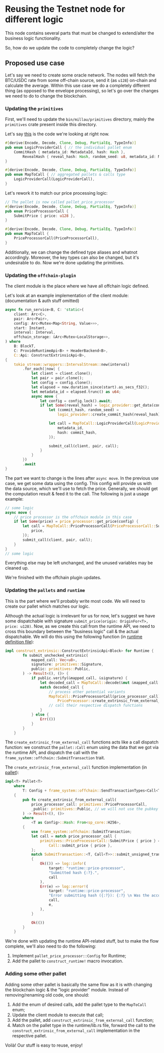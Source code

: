 # Reusing the Testnet node for different logic

This node contains several parts that must be changed to extend/alter
the business logic functionality.

So, how do we update the code to completely change the logic?

## Proposed use case

Let's say we need to create some oracle network. The nodes will fetch the
BTC/USDC rate from some off-chain source, send it (as `u128`) on-chain
and calculate the average. Within this use case we do a completely different
thing (as opposed to the envelope processing), so let's go over the changes
we need to do to change the blockchain.

### Updating the `primitives`

First, we'll need to update the `bin/millau/primitives` directory, mainly the
`primitives` crate present inside this directory.

Let's say [this](../bin/millau/primitives/primitives/src/lib.rs) is the code we're looking at right now.
```rust
#[derive(Encode, Decode, Clone, Debug, PartialEq, TypeInfo)]
pub enum LogicProviderCall { // the individual pallet enum
	CommitHash { metadata_id: MetadataId, hash: Hash },
        RevealHash { reveal_hash: Hash, random_seed: u8, metadata_id: MetadataId, },
}

#[derive(Encode, Decode, Clone, Debug, PartialEq, TypeInfo)]
pub enum MapToCall { // aggregated pallets & calls type
	LogicProviderCall(LogicProviderCall),
}
```

Let's rework it to match our price processing logic:

```rust
// The pallet is now called pallet_price_processor
#[derive(Encode, Decode, Clone, Debug, PartialEq, TypeInfo)]
pub enum PriceProcessorCall {
	SubmitPrice { price: u128 },
}

#[derive(Encode, Decode, Clone, Debug, PartialEq, TypeInfo)]
pub enum MapToCall {
    PriceProcessorCall(PriceProcessorCall),
}
```
Additionally, we can change the defined type aliases and whatnot accordingly.
Moreover, the key types can also be changed, but it's undesirable to do.
Now we're done updating the primitives.

### Updating the `offchain-plugin`

The client module is the place where we have all offchain logic defined.

Let's look at an example implementation of the client module:
(documentation & auth stuff omitted)
```rust
async fn run_service<B, C: 'static>(
    client: Arc<C>,
    pair: Arc<Pair>,
    config: Arc<Mutex<Map<String, Value>>>,
    start: Instant,
    interval: Interval,
    offchain_storage: &Arc<Mutex<LocalStorage>>,
) where
    B: BlockT,
    C: ProvideRuntimeApi<B> + HeaderBackend<B>,
    C::Api: ConstructExtrinsicApi<B>,
{
    tokio_stream::wrappers::IntervalStream::new(interval)
        .for_each(|now| {
            let client = client.clone();
            let pair = pair.clone();
            let config = config.clone();
            let elapsed = now.duration_since(start).as_secs_f32();
            let metadata_id = elapsed.trunc() as u64;
            async move {
                let config = config.lock().await;
                if let Some(reveal_hash) = logic_provider::get_data(config) {
                    let (commit_hash, random_seed) =
                        logic_provider::create_commit_hash(reveal_hash);

                    let call = MapToCall::LogicProviderCall(LogicProviderCall::CommitHash {
                        metadata_id,
                        hash: commit_hash,
                    });

                    submit_call(client, pair, call);
                }
            }
        })
        .await
}
```

The part we want to change is the lines after `async move`.
In the previous use case, we get some data using the config.
This config will provide us with the data source, which we'll use to fetch
the price.
Generally, we should get the computation result & feed it to the call.
The following is just a usage example:
```rust
// some logic
async move {
    // price processor is the offchain module in this case
    if let Some(price) = price_processor::get_price(config) {
        let call = MapToCall::PriceProcessorCall(PriceProcessorCall::SubmitPrice {
            price,
        });
        submit_call(client, pair, call);
    }
}
// some logic
```

Everything else may be left unchanged, and the unused variables may be
cleaned up.

We're finished with the offchain plugin updates.

### Updating the `pallets` and `runtime`

This is the part where we'll probably write most code.
We will need to create our pallet which matches our logic.

Although the actual logic is irrelevant for us for now, let's suggest we
have some dispatchable with signature
`submit_price(origin: OriginFor<T>, price: u128)`.
Now, as we create this call from the runtime API, we need to cross this
boundary between the "business logic" call & the actual dispatchable.
We will do this using the following function (in [runtime definition file](../bin/millau/runtime/src/lib.rs)):
```rust
impl construct_extrinsic::ConstructExtrinsicApi<Block> for Runtime {
		fn submit_unchecked_extrinsic(
			mapped_call: Vec<u8>,
			signature: primitives::Signature,
			public: primitives::Public,
		) -> Result<(), ()> {
			if public.verify(&mapped_call, &signature) {
				let decoded_call = MapToCall::decode(&mut &mapped_call[..]).map_err(|_| ())?;
				match decoded_call {
                    // process other potential variants
					MapToCall::PriceProcessorCall(price_processor_call) =>
						PriceProcessor::create_extrinsic_from_external_call(price_processor_call, public),
                    // call their respective dispatch functions
				}
			} else {
				Err(())
			}
		}
	}
```

The `create_extrinsic_from_external_call` functions acts like a call dispatch function:
we construct the `pallet::Call` enum using the data that we got via the runtime API, and
dispatch the call with the `frame_system::offchain::SubmitTransaction` trait.

The `create_extrinsic_from_external_call` function implementation (in [pallet](../bin/millau/pallets/logic-provider/src/lib.rs)):

```rust
impl<T> Pallet<T>
	where
		T: Config + frame_system::offchain::SendTransactionTypes<Call<T>>,
	{
		pub fn create_extrinsic_from_external_call(
			price_processor_call: primitives::PriceProcessorCall,
			_public: primitives::Public, // we will not use the pubkey as per our example
		) -> Result<(), ()>
		where
			<T as Config>::Hash: From<sp_core::H256>,
		{
			use frame_system::offchain::SubmitTransaction;
			let call = match price_processor_call {
				primitives::PriceProcessorCall::SubmitPrice { price } =>
					Call::submit_price { price },
			};
			match SubmitTransaction::<T, Call<T>>::submit_unsigned_transaction(call.clone().into())
			{
				Ok(()) => log::info!(
					target: "runtime::price-processor",
					"Submitted hash {:?}.",
					call
				),
				Err(e) => log::error!(
					target: "runtime::price-processor",
					"Error submitting hash ({:?}): {:?} \n Was the account submitted verified in the registry pallet?",
					call,
					e,
				),
			}

			Ok(())
		}
	}
```

We're done with updating the runtime API-related stuff, but to make the
flow complete, we'll also need to do the following:

1. Implement `pallet_price_processor::Config` for Runtime;
2. Add the pallet to `construct_runtime!` macro invocation.

### Adding some other pallet

Adding some other pallet is basically the same flow as it is with changing
the blockchain logic & the "logic provider" module.
Instead of removing/renaming old code, one should:
1. Add the enum of desired calls, add the pallet type to the `MapToCall` enum;
2. Update the client module to execute that call;
3. Add the pallet, add `construct_extrinsic_from_external_call` function;
4. Match on the pallet type in the runtime/lib.rs file, forward the call
to the `construct_extrinsic_from_external_call` implementation in the
respective pallet.

Voilà! Our stuff is easy to reuse, enjoy!
